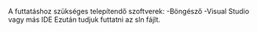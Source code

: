 A futtatáshoz szükséges telepítendő szoftverek:
  -Böngésző
  -Visual Studio vagy más IDE
Ezután tudjuk futtatni az sln fájlt.
